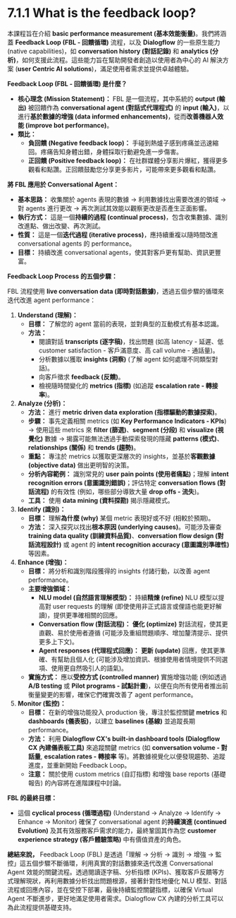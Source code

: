 # 7.1.1 What is the feedback loop?

本課程旨在介紹 **basic performance measurement (基本效能衡量)**。我們將涵蓋 **Feedback Loop (FBL - 回饋循環)** 流程，以及 **Dialogflow** 的一些原生能力 (native capabilities)，如 **conversation history (對話記錄)** 和 **analytics (分析)**，如何支援此流程。這些能力旨在幫助開發者創造以使用者為中心的 AI 解決方案 (**user Centric AI solutions**)，滿足使用者需求並提供卓越體驗。

**Feedback Loop (FBL - 回饋循環) 是什麼？**

- **核心理念 (Mission Statement)：** FBL 是一個流程，其中系統的 **output (輸出)** 被回饋作為 **conversational agent (對話式代理程式)** 的 **input (輸入)**，以進行**基於數據的增強 (data informed enhancements)**，從而**改善機器人效能 (improve bot performance)**。
- **類比：**
    - **負回饋 (Negative feedback loop)：** 手碰到熱爐子感到疼痛並迅速縮回。疼痛告知身體出錯，身體採取行動避免進一步傷害。
    - **正回饋 (Positive feedback loop)：** 在社群媒體分享影片爆紅，獲得更多觀看和點讚。正回饋鼓勵您分享更多影片，可能帶來更多觀看和點讚。

**將 FBL 應用於 Conversational Agent：**

- **基本思路：** 收集關於 agents 表現的數據 -> 利用數據找出需要改進的領域 -> 對 agents 進行更改 -> 再次測試其效能以觀察更改是否產生正面影響。
- **執行方式：** 這是一個**持續的過程 (continual process)**，包含收集數據、識別改進點、做出改變、再次測試。
- **性質：** 這是一個**迭代過程 (iterative process)**，應持續重複以隨時間改進 conversational agents 的 performance。
- **目標：** 持續改進 conversational agents，使其對客戶更有幫助、資訊更豐富。

**Feedback Loop Process 的五個步驟：**

FBL 流程使用 **live conversation data (即時對話數據)**，透過五個步驟的循環來迭代改進 agent performance：

1. **Understand (理解)：**
    - **目標：** 了解您的 agent 當前的表現，並對典型的互動模式有基本認識。
    - **方法：**
        - 閱讀對話 **transcripts (逐字稿)**，找出問題 (如高 latency - 延遲、低 customer satisfaction - 客戶滿意度、高 call volume - 通話量)。
        - 分析數據以獲取 **insights (洞察)** (了解 agent 如何處理不同類型對話)。
        - 向客戶徵求 **feedback (反饋)**。
        - 檢視隨時間變化的 **metrics (指標)** (如追蹤 **escalation rate - 轉接率**)。
2. **Analyze (分析)：**
    - **方法：** 進行 **metric driven data exploration (指標驅動的數據探索)**。
    - **步驟：** 事先定義相關 metrics (如 **Key Performance Indicators - KPIs**) -> 使用這些 metrics 來 **filter (篩選)**、**segment (分段)** 和 **visualize (視覺化)** 數據 -> 揭露可能無法透過手動探索發現的隱藏 **patterns (模式)**、**relationships (關係)** 和 **trends (趨勢)**。
    - **重點：** 專注於 metrics 以獲取更深層次的 insights，並基於**客觀數據 (objective data)** 做出更明智的決策。
    - **分析內容範例：** 識別常見的 **user pain points (使用者痛點)**；理解 **intent recognition errors (意圖識別錯誤)**；評估特定 **conversation flows (對話流程)** 的有效性 (例如，哪些部分導致大量 **drop offs - 流失**)。
    - **工具：** 使用 **data mining (資料探勘)** 揭示隱藏模式。
3. **Identify (識別)：**
    - **目標：** 理解**為什麼 (why)** 某個 metric 表現好或不好 (相較於預期)。
    - **方法：** 深入探究以找出**根本原因 (underlying causes)**。可能涉及審查 **training data quality (訓練資料品質)**、**conversation flow design (對話流程設計)** 或 agent 的 **intent recognition accuracy (意圖識別準確性)** 等因素。
4. **Enhance (增強)：**
    - **目標：** 將分析和識別階段獲得的 insights 付諸行動，以改善 agent performance。
    - **主要增強領域：**
        - **NLU model (自然語言理解模型)：** 持續**精煉 (refine)** NLU 模型以提高對 user requests 的理解 (即使使用非正式語言或俚語也能更好解讀)，提供更準確相關的回應。
        - **Conversation flow (對話流程)：** **優化 (optimize)** 對話流程，使其更直觀、易於使用者遵循 (可能涉及重組問題順序、增加釐清提示、提供更多上下文)。
        - **Agent responses (代理程式回應)：** **更新 (update)** 回應，使其更準確、有幫助且個人化 (可能涉及增加資訊、根據使用者情境提供不同選項、使用更自然吸引人的語氣)。
    - **實施方式：** 應以**受控方式 (controlled manner)** 實施增強功能 (例如透過 **A/B testing** 或 **Pilot programs - 試點計畫**)，以便在向所有使用者推出前衡量變更的影響，確保它們確實改善了 agent performance。
5. **Monitor (監控)：**
    - **目標：** 在新的增強功能投入 production 後，專注於監控關鍵 **metrics** 和 **dashboards (儀表板)**，以建立 **baselines (基線)** 並追蹤長期 performance。
    - **方法：** 利用 **Dialogflow CX's built-in dashboard tools (Dialogflow CX 內建儀表板工具)** 來追蹤關鍵 metrics (如 **conversation volume - 對話量**, **escalation rates - 轉接率** 等)。將數據視覺化以便發現趨勢、追蹤進度，並重新開始 Feedback Loop。
    - **注意：** 關於使用 custom metrics (自訂指標) 和增強 base reports (基礎報告) 的內容將在進階課程中討論。

**FBL 的最終目標：**

- 這個 **cyclical process (循環過程)** (Understand -> Analyze -> Identify -> Enhance -> Monitor) 確保了 conversational agent 的**持續演進 (continued Evolution)** 及其有效服務客戶需求的能力，最終鞏固其作為您 **customer experience strategy (客戶體驗策略)** 中有價值資產的角色。

**總結來說，** Feedback Loop (FBL) 是透過「理解 -> 分析 -> 識別 -> 增強 -> 監控」這五個步驟不斷循環，利用真實的對話數據來迭代改進 Conversational Agent 效能的關鍵流程。透過閱讀逐字稿、分析指標 (KPIs)、獲取客戶反饋等方式理解現狀，再利用數據分析找出問題根源，接著針對性地優化 NLU 模型、對話流程或回應內容，並在受控下部署，最後持續監控關鍵指標，以確保 Virtual Agent 不斷進步，更好地滿足使用者需求。Dialogflow CX 內建的分析工具可以為此流程提供基礎支持。